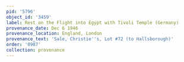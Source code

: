 ```yaml
---
pid: '5796'
object_id: '3459'
label: Rest on the Flight into Egypt with Tivoli Temple (Germany)
provenance_date: Dec 6 1946
provenance_location: England, London
provenance_text: 'Sale, Christie''s, Lot #72 (to Hallsborough)'
order: '0987'
collection: provenance
---
```

